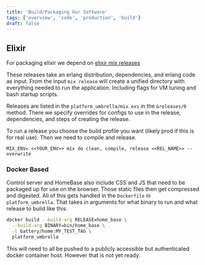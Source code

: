 ```yaml
---
title: 'Build/Packaging Our Software'
tags: ['overview', 'code', 'production', 'build']
draft: false
---
```


## Elixir

For packaging elixir we depend on
[elixir mix releases](https://hexdocs.pm/mix/1.14/Mix.Tasks.Release.html)

These releases take an erlang distribution, dependencies, and erlang code as
input. From the input `mix release` will create a unified directory with
everything needed to run the application. Including flags for VM tuning and bash
startup scripts.

Releases are listed in the `platform_umbrella/mix.exs` in the `&releases/0`
method. There we specify overrides for configs to use in the release,
dependencies, and steps of creating the release.

To run a release you choose the build profile you want (likely prod if this is
for real use). Then we need to compile and release.

`MIX_ENV= <<YOUR_ENV>> mix do clean, compile, release <<REL_NAME>> --overwrite`

### Docker Based

Control server and HomeBase also include CSS and JS that need to be packaged up
for use on the browser. Those static files then get compressed and digested. All
of this gets handled in the `Dockerfile` in `platform_umbrella`. That takes in
arguments for what binary to run and what release to build like this:

```sh
docker build --build-arg RELEASE=home_base \
  --build-arg BINARY=bin/home_base \
  -t battery/home:MY_TEST_TAG \
  platform_umbrella
```

This will need to all be pushed to a publicly accessible but authenticated
docker container host. However that is not yet ready.
